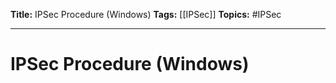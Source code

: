 **Title:** IPSec Procedure (Windows)
**Tags:** [[IPSec]]
**Topics:** #IPSec 

---
# IPSec Procedure (Windows)
